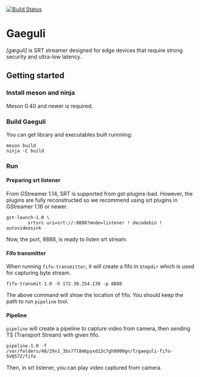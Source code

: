 [![Build Status](https://dev.azure.com/hwangsaeul/hwangsaeul/_apis/build/status/hwangsaeul.gaeguli?branchName=master)](https://dev.azure.com/hwangsaeul/hwangsaeul/_build/latest?definitionId=12&branchName=master)

# Gaeguli

*[gæguli]* is SRT streamer designed for edge devices that require strong security and ultra-low latency.


## Getting started

### Install meson and ninja

Meson 0.40 and newer is required.

### Build Gaeguli

You can get library and executables built runnning:

```
meson build
ninja -C build
```

### Run

#### Preparing srt listener

From GStreamer 1.14, SRT is supported from gst-plugins-bad. However, the plugins
are fully reconstructed so we recommend using srt plugins in GStreamer 1.16 or newer.

```
gst-launch-1.0 \
        srtsrc uri=srt://:8888?mode=listener ! decodebin ! autovideosink
```

Now, the port, 8888, is ready to listen srt stream.

#### Fifo transmitter

When running `fifo-transmitter`, it will create a fifo in `$tmpdir` which is
used for capturing byte stream.

```
fifo-transmit-1.0 -h 172.30.254.138 -p 8888
```

The above command will show the location of fifo. You should keep the path to run
`pipeline` tool.

#### Pipeline

`pipeline` will create a pipeline to capture video from camera, then sending
TS (Transport Stream) with given fifo.

```
pipeline-1.0 -f /var/folders/48/29v1_3bs77l8m6pyxd13c7gh0000gn/T/gaeguli-fifo-5VQ57Z/fifo
```

Then, in srt listener, you can play video captured from camera.
